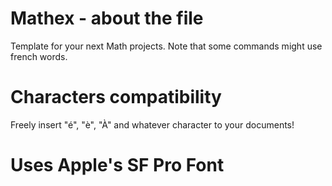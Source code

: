 # Mathex - about the file
Template for your next Math projects. Note that some commands might use french words.

# Characters compatibility
Freely insert "é", "è", "À" and whatever character to your documents!

# Uses Apple's  SF Pro Font
